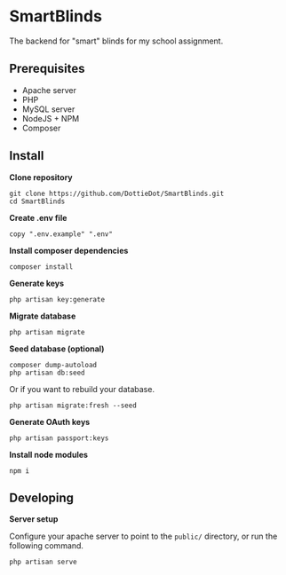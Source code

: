 # SmartBlinds

The backend for "smart" blinds for my school assignment. 

## Prerequisites
- Apache server
- PHP
- MySQL server
- NodeJS + NPM
- Composer

## Install
**Clone repository**
```
git clone https://github.com/DottieDot/SmartBlinds.git
cd SmartBlinds
```
**Create .env file**
```
copy ".env.example" ".env"
```
**Install composer dependencies**
```
composer install
```
**Generate keys**
```
php artisan key:generate
```
**Migrate database**
```
php artisan migrate
```
**Seed database (optional)**
```
composer dump-autoload
php artisan db:seed
```
Or if you want to rebuild your database.
```
php artisan migrate:fresh --seed
```
**Generate OAuth keys**
```
php artisan passport:keys
```
**Install node modules**
```
npm i
```

## Developing

**Server setup**

Configure your apache server to point to the `public/` directory, or run the following command.
```
php artisan serve
```
